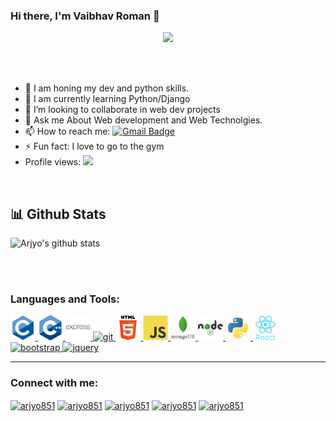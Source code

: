 ### Hi there, I'm Vaibhav Roman 👋 
<p align="center"><img src="https://user-images.githubusercontent.com/77008381/145186736-1d1a4508-60a3-4169-acb7-ede41a7c85d6.png"></p>



<br>
<br>


- 🔭 I am honing my dev and python skills.
- 🌱 I am currently learning Python/Django 
- 👯 I’m looking to collaborate in web dev projects
- 💬 Ask me About Web development and Web Technolgies.
- 📫 How to reach me: [![Gmail Badge](https://img.shields.io/badge/-Gmail-c14438?style=flat-square&logo=Gmail&logoColor=white&link=mailto:arjyo77@gmail.com)](mailto:arjyo77@gmail.com) 
- ⚡ Fun fact: I love to go to the gym
- Profile views: ![](https://komarev.com/ghpvc/?username=romanvaibhav)

<br>
<h2>📊 Github Stats</h2>

![Arjyo's github stats](https://github-readme-stats.vercel.app/api?username=romanvaibhavtheme=onedark)

<br>

<br />

### Languages and Tools:

<p align="left"> 
  <a href="https://www.cprogramming.com/" target="_blank"> <img src="https://raw.githubusercontent.com/devicons/devicon/master/icons/c/c-original.svg" alt="c" width="40" height="40"/> </a> 
  <a href="https://www.w3schools.com/cpp/" target="_blank"> <img src="https://raw.githubusercontent.com/devicons/devicon/master/icons/cplusplus/cplusplus-original.svg" alt="cplusplus" width="40" height="40"/> </a> 
  <a href="https://expressjs.com" target="_blank"> <img src="https://raw.githubusercontent.com/devicons/devicon/master/icons/express/express-original-wordmark.svg" alt="express" width="40" height="40"/> </a> 
  <a href="https://git-scm.com/" target="_blank"> <img src="https://www.vectorlogo.zone/logos/git-scm/git-scm-icon.svg" alt="git" width="40" height="40"/> </a> 
  <a href="https://www.w3.org/html/" target="_blank"> <img src="https://raw.githubusercontent.com/devicons/devicon/master/icons/html5/html5-original-wordmark.svg" alt="html5" width="40" height="40"/> </a> 
  <a href="https://developer.mozilla.org/en-US/docs/Web/JavaScript" target="_blank"> <img src="https://raw.githubusercontent.com/devicons/devicon/master/icons/javascript/javascript-original.svg" alt="javascript" width="40" height="40"/> </a>
  <a href="https://www.mongodb.com/" target="_blank"> <img src="https://raw.githubusercontent.com/devicons/devicon/master/icons/mongodb/mongodb-original-wordmark.svg" alt="mongodb" width="40" height="40"/> </a> 
  <a href="https://nodejs.org" target="_blank"> <img src="https://raw.githubusercontent.com/devicons/devicon/master/icons/nodejs/nodejs-original-wordmark.svg" alt="nodejs" width="40" height="40"/> </a> 
  <a href="https://www.python.org" target="_blank"> <img src="https://raw.githubusercontent.com/devicons/devicon/master/icons/python/python-original.svg" alt="python" width="40" height="40"/> </a> 
  <a href="https://reactjs.org/" target="_blank"> <img src="https://raw.githubusercontent.com/devicons/devicon/master/icons/react/react-original-wordmark.svg" alt="react" width="40" height="40"/> </a> 
  <a href="https://getbootstrap.com" target="_blank"> <img src="https://img.icons8.com/color/bootstrap.png" alt="bootstrap" width="40" height="40"/> </a>
  <a href="https://jquery.com" target="_blank"> <img src="https://img.icons8.com/ios/jquery.png" alt="jquery" width="40" height="40"/> </a> 
</p>



---


  

<h3 align="left">Connect with me:</h3>
<p align="left">

<a href="https://www.linkedin.com/in/arjyo-chakraborty-baa9351bb/" target="blank"><img align="center" src="https://raw.githubusercontent.com/rahuldkjain/github-profile-readme-generator/master/src/images/icons/Social/linked-in-alt.svg" alt="arjyo851" height="30" width="40" /></a>
<a href="https://www.instagram.com/arjyo74/?hl=en" target="blank"><img align="center" src="https://raw.githubusercontent.com/rahuldkjain/github-profile-readme-generator/master/src/images/icons/Social/instagram.svg" alt="arjyo851" height="30" width="40" /></a>
<a href="https://www.hackerrank.com/arjyo77" target="blank"><img align="center" src="https://raw.githubusercontent.com/rahuldkjain/github-profile-readme-generator/master/src/images/icons/Social/hackerrank.svg" alt="arjyo851" height="30" width="40" /></a>
<a href="https://leetcode.com/arjyo77/" target="blank"><img align="center" src="https://raw.githubusercontent.com/rahuldkjain/github-profile-readme-generator/master/src/images/icons/Social/leet-code.svg" alt="arjyo851" height="30" width="40" /></a>
<a href="https://auth.geeksforgeeks.org/user/arjyo77" target="blank"><img align="center" src="https://raw.githubusercontent.com/rahuldkjain/github-profile-readme-generator/master/src/images/icons/Social/geeks-for-geeks.svg" alt="arjyo851" height="30" width="40" /></a>
</p>


